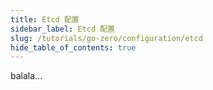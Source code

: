 ```yaml
---
title: Etcd 配置
sidebar_label: Etcd 配置
slug: /tutorials/go-zero/configuration/etcd
hide_table_of_contents: true
---
```

balala...